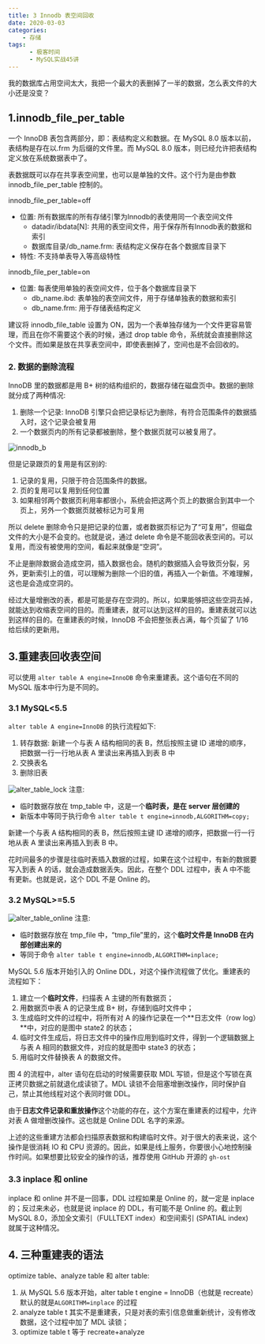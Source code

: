 ```yaml
---
title: 3 Innodb 表空间回收
date: 2020-03-03
categories:
    - 存储
tags:
	  - 极客时间
	  - MySQL实战45讲
---
```


我的数据库占用空间太大，我把一个最大的表删掉了一半的数据，怎么表文件的大小还是没变？

<!-- more -->

## 1.innodb_file_per_table
一个 InnoDB 表包含两部分，即：表结构定义和数据。在 MySQL 8.0 版本以前，表结构是存在以.frm 为后缀的文件里。而 MySQL 8.0 版本，则已经允许把表结构定义放在系统数据表中了。

表数据既可以存在共享表空间里，也可以是单独的文件。这个行为是由参数 innodb_file_per_table 控制的。

innodb_file_per_table=off
- 位置: 所有数据库的所有存储引擎为Innodb的表使用同一个表空间文件
  - datadir/ibdata[N]: 共用的表空间文件，用于保存所有Innodb表的数据和索引
  - 数据库目录/db_name.frm: 表结构定义保存在各个数据库目录下
- 特性: 不支持单表导入等高级特性

innodb_file_per_table=on
- 位置: 每表使用单独的表空间文件，位于各个数据库目录下
  - db_name.ibd: 表单独的表空间文件，用于存储单独表的数据和索引
  - db_name.frm: 用于存储表结构定义

建议将 innodb_file_table 设置为 ON，因为一个表单独存储为一个文件更容易管理，而且在你不需要这个表的时候，通过 drop table 命令，系统就会直接删除这个文件。而如果是放在共享表空间中，即使表删掉了，空间也是不会回收的。

### 2. 数据的删除流程
InnoDB 里的数据都是用 B+ 树的结构组织的，数据存储在磁盘页中。数据的删除就分成了两种情况:
1. 删除一个记录: InnoDB 引擎只会把记录标记为删除，有符合范围条件的数据插入时，这个记录会被复用
2. 一个数据页内的所有记录都被删除，整个数据页就可以被复用了。

![innodb_b](/images/mysql/MySQL45讲/innodb_b.png)

但是记录跟页的复用是有区别的:
1. 记录的复用，只限于符合范围条件的数据。
2. 页的复用可以复用到任何位置
3. 如果相邻两个数据页利用率都很小，系统会把这两个页上的数据合到其中一个页上，另外一个数据页就被标记为可复用

所以 delete 删除命令只是把记录的位置，或者数据页标记为了“可复用”，但磁盘文件的大小是不会变的。也就是说，通过 delete 命令是不能回收表空间的。可以复用，而没有被使用的空间，看起来就像是“空洞”。

不止是删除数据会造成空洞，插入数据也会。随机的数据插入会导致页分裂，另外，更新索引上的值，可以理解为删除一个旧的值，再插入一个新值。不难理解，这也是会造成空洞的。

经过大量增删改的表，都是可能是存在空洞的。所以，如果能够把这些空洞去掉，就能达到收缩表空间的目的。而重建表，就可以达到这样的目的。重建表就可以达到这样的目的。在重建表的时候，InnoDB 不会把整张表占满，每个页留了 1/16 给后续的更新用。

## 3.重建表回收表空间
可以使用 `alter table A engine=InnoDB` 命令来重建表。这个语句在不同的 MySQL 版本中行为是不同的。

### 3.1 MySQL<5.5
`alter table A engine=InnoDB` 的执行流程如下: 
1. 转存数据: 新建一个与表 A 结构相同的表 B，然后按照主键 ID 递增的顺序，把数据一行一行地从表 A 里读出来再插入到表 B 中
2. 交换表名
3. 删除旧表

![alter_table_lock](/images/mysql/MySQL45讲/alter_table_lock.png)
注意:  
- 临时数据存放在 tmp_table 中，这是一个**临时表，是在 server 层创建的**
- 新版本中等同于执行命令 `alter table t engine=innodb,ALGORITHM=copy;`

新建一个与表 A 结构相同的表 B，然后按照主键 ID 递增的顺序，把数据一行一行地从表 A 里读出来再插入到表 B 中。

花时间最多的步骤是往临时表插入数据的过程，如果在这个过程中，有新的数据要写入到表 A 的话，就会造成数据丢失。因此，在整个 DDL 过程中，表 A 中不能有更新。也就是说，这个 DDL 不是 Online 的。

### 3.2 MySQL>=5.5

![alter_table_online](/images/mysql/MySQL45讲/alter_table_online.png)
注意: 
- 临时数据存放在 tmp_file 中，“tmp_file”里的，这个**临时文件是 InnoDB 在内部创建出来的**
- 等同于命令 `alter table t engine=innodb,ALGORITHM=inplace;`

MySQL 5.6 版本开始引入的 Online DDL，对这个操作流程做了优化。重建表的流程如下：
1. 建立一个**临时文件**，扫描表 A 主键的所有数据页；
2. 用数据页中表 A 的记录生成 B+ 树，存储到临时文件中；
3. 生成临时文件的过程中，将所有对 A 的操作记录在一个**日志文件（row log）**中，对应的是图中 state2 的状态；
4. 临时文件生成后，将日志文件中的操作应用到临时文件，得到一个逻辑数据上与表 A 相同的数据文件，对应的就是图中 state3 的状态；
5. 用临时文件替换表 A 的数据文件。

图 4 的流程中，alter 语句在启动的时候需要获取 MDL 写锁，但是这个写锁在真正拷贝数据之前就退化成读锁了。MDL 读锁不会阻塞增删改操作，同时保护自己，禁止其他线程对这个表同时做 DDL。

由于**日志文件记录和重放操作**这个功能的存在，这个方案在重建表的过程中，允许对表 A 做增删改操作。这也就是 Online DDL 名字的来源。

上述的这些重建方法都会扫描原表数据和构建临时文件。对于很大的表来说，这个操作是很消耗 IO 和 CPU 资源的。因此，如果是线上服务，你要很小心地控制操作时间。如果想要比较安全的操作的话，推荐使用 GitHub 开源的 `gh-ost` 

### 3.3 inplace 和 online
inplace 和 online 并不是一回事，DDL 过程如果是 Online 的，就一定是 inplace 的；反过来未必，也就是说 inplace 的 DDL，有可能不是 Online 的。截止到 MySQL 8.0，添加全文索引（FULLTEXT index）和空间索引 (SPATIAL index) 就属于这种情况。

## 4. 三种重建表的语法
optimize table、analyze table 和 alter table:
1. 从 MySQL 5.6 版本开始，alter table t engine = InnoDB（也就是 recreate）默认的就是`ALGORITHM=inplace` 的过程
2. analyze table t 其实不是重建表，只是对表的索引信息做重新统计，没有修改数据，这个过程中加了 MDL 读锁；
3. optimize table t 等于 recreate+analyze
